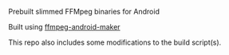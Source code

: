 Prebuilt slimmed FFMpeg binaries for Android


Built using [ffmpeg-android-maker](https://github.com/Javernaut/ffmpeg-android-maker)


This repo also includes some modifications to the build script(s).